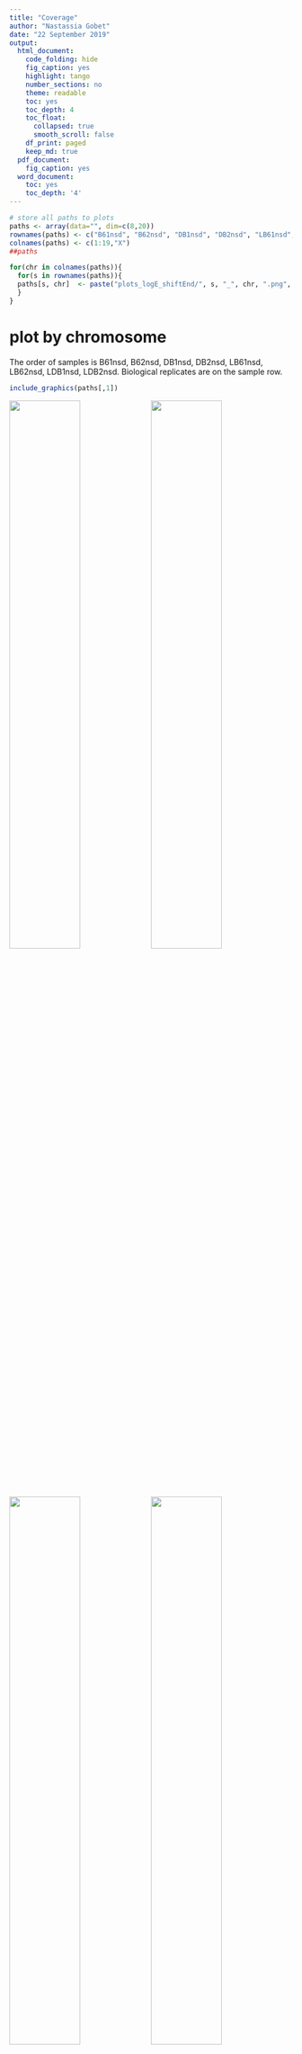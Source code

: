 ```yaml
---
title: "Coverage"
author: "Nastassia Gobet"
date: "22 September 2019"
output:
  html_document:
    code_folding: hide
    fig_caption: yes
    highlight: tango
    number_sections: no
    theme: readable
    toc: yes
    toc_depth: 4
    toc_float:
      collapsed: true
      smooth_scroll: false
    df_print: paged
    keep_md: true
  pdf_document:
    fig_caption: yes
  word_document:
    toc: yes
    toc_depth: '4'
---
```





```r
# store all paths to plots
paths <- array(data="", dim=c(8,20))
rownames(paths) <- c("B61nsd", "B62nsd", "DB1nsd", "DB2nsd", "LB61nsd", "LB62nsd", "LDB1nsd", "LDB2nsd")
colnames(paths) <- c(1:19,"X")
##paths

for(chr in colnames(paths)){
  for(s in rownames(paths)){
  paths[s, chr]  <- paste("plots_logE_shiftEnd/", s, "_", chr, ".png", sep="")
  }
}
```


# plot by chromosome

The order of samples is B61nsd, B62nsd, DB1nsd, DB2nsd, LB61nsd, LB62nsd, LDB1nsd, LDB2nsd. Biological replicates are on the sample row.


```r
include_graphics(paths[,1])
```

<img src="plots_logE_shiftEnd/B61nsd_1.png" width="50%" /><img src="plots_logE_shiftEnd/B62nsd_1.png" width="50%" /><img src="plots_logE_shiftEnd/DB1nsd_1.png" width="50%" /><img src="plots_logE_shiftEnd/DB2nsd_1.png" width="50%" /><img src="plots_logE_shiftEnd/LB61nsd_1.png" width="50%" /><img src="plots_logE_shiftEnd/LB62nsd_1.png" width="50%" /><img src="plots_logE_shiftEnd/LDB1nsd_1.png" width="50%" /><img src="plots_logE_shiftEnd/LDB2nsd_1.png" width="50%" />

```r
include_graphics(paths[,2])
```

<img src="plots_logE_shiftEnd/B61nsd_2.png" width="50%" /><img src="plots_logE_shiftEnd/B62nsd_2.png" width="50%" /><img src="plots_logE_shiftEnd/DB1nsd_2.png" width="50%" /><img src="plots_logE_shiftEnd/DB2nsd_2.png" width="50%" /><img src="plots_logE_shiftEnd/LB61nsd_2.png" width="50%" /><img src="plots_logE_shiftEnd/LB62nsd_2.png" width="50%" /><img src="plots_logE_shiftEnd/LDB1nsd_2.png" width="50%" /><img src="plots_logE_shiftEnd/LDB2nsd_2.png" width="50%" />

```r
include_graphics(paths[,3])
```

<img src="plots_logE_shiftEnd/B61nsd_3.png" width="50%" /><img src="plots_logE_shiftEnd/B62nsd_3.png" width="50%" /><img src="plots_logE_shiftEnd/DB1nsd_3.png" width="50%" /><img src="plots_logE_shiftEnd/DB2nsd_3.png" width="50%" /><img src="plots_logE_shiftEnd/LB61nsd_3.png" width="50%" /><img src="plots_logE_shiftEnd/LB62nsd_3.png" width="50%" /><img src="plots_logE_shiftEnd/LDB1nsd_3.png" width="50%" /><img src="plots_logE_shiftEnd/LDB2nsd_3.png" width="50%" />

```r
include_graphics(paths[,4])
```

<img src="plots_logE_shiftEnd/B61nsd_4.png" width="50%" /><img src="plots_logE_shiftEnd/B62nsd_4.png" width="50%" /><img src="plots_logE_shiftEnd/DB1nsd_4.png" width="50%" /><img src="plots_logE_shiftEnd/DB2nsd_4.png" width="50%" /><img src="plots_logE_shiftEnd/LB61nsd_4.png" width="50%" /><img src="plots_logE_shiftEnd/LB62nsd_4.png" width="50%" /><img src="plots_logE_shiftEnd/LDB1nsd_4.png" width="50%" /><img src="plots_logE_shiftEnd/LDB2nsd_4.png" width="50%" />

```r
include_graphics(paths[,5])
```

<img src="plots_logE_shiftEnd/B61nsd_5.png" width="50%" /><img src="plots_logE_shiftEnd/B62nsd_5.png" width="50%" /><img src="plots_logE_shiftEnd/DB1nsd_5.png" width="50%" /><img src="plots_logE_shiftEnd/DB2nsd_5.png" width="50%" /><img src="plots_logE_shiftEnd/LB61nsd_5.png" width="50%" /><img src="plots_logE_shiftEnd/LB62nsd_5.png" width="50%" /><img src="plots_logE_shiftEnd/LDB1nsd_5.png" width="50%" /><img src="plots_logE_shiftEnd/LDB2nsd_5.png" width="50%" />

```r
include_graphics(paths[,6])
```

<img src="plots_logE_shiftEnd/B61nsd_6.png" width="50%" /><img src="plots_logE_shiftEnd/B62nsd_6.png" width="50%" /><img src="plots_logE_shiftEnd/DB1nsd_6.png" width="50%" /><img src="plots_logE_shiftEnd/DB2nsd_6.png" width="50%" /><img src="plots_logE_shiftEnd/LB61nsd_6.png" width="50%" /><img src="plots_logE_shiftEnd/LB62nsd_6.png" width="50%" /><img src="plots_logE_shiftEnd/LDB1nsd_6.png" width="50%" /><img src="plots_logE_shiftEnd/LDB2nsd_6.png" width="50%" />

```r
include_graphics(paths[,7])
```

<img src="plots_logE_shiftEnd/B61nsd_7.png" width="50%" /><img src="plots_logE_shiftEnd/B62nsd_7.png" width="50%" /><img src="plots_logE_shiftEnd/DB1nsd_7.png" width="50%" /><img src="plots_logE_shiftEnd/DB2nsd_7.png" width="50%" /><img src="plots_logE_shiftEnd/LB61nsd_7.png" width="50%" /><img src="plots_logE_shiftEnd/LB62nsd_7.png" width="50%" /><img src="plots_logE_shiftEnd/LDB1nsd_7.png" width="50%" /><img src="plots_logE_shiftEnd/LDB2nsd_7.png" width="50%" />

```r
include_graphics(paths[,8])
```

<img src="plots_logE_shiftEnd/B61nsd_8.png" width="50%" /><img src="plots_logE_shiftEnd/B62nsd_8.png" width="50%" /><img src="plots_logE_shiftEnd/DB1nsd_8.png" width="50%" /><img src="plots_logE_shiftEnd/DB2nsd_8.png" width="50%" /><img src="plots_logE_shiftEnd/LB61nsd_8.png" width="50%" /><img src="plots_logE_shiftEnd/LB62nsd_8.png" width="50%" /><img src="plots_logE_shiftEnd/LDB1nsd_8.png" width="50%" /><img src="plots_logE_shiftEnd/LDB2nsd_8.png" width="50%" />

```r
include_graphics(paths[,9])
```

<img src="plots_logE_shiftEnd/B61nsd_9.png" width="50%" /><img src="plots_logE_shiftEnd/B62nsd_9.png" width="50%" /><img src="plots_logE_shiftEnd/DB1nsd_9.png" width="50%" /><img src="plots_logE_shiftEnd/DB2nsd_9.png" width="50%" /><img src="plots_logE_shiftEnd/LB61nsd_9.png" width="50%" /><img src="plots_logE_shiftEnd/LB62nsd_9.png" width="50%" /><img src="plots_logE_shiftEnd/LDB1nsd_9.png" width="50%" /><img src="plots_logE_shiftEnd/LDB2nsd_9.png" width="50%" />

```r
include_graphics(paths[,10])
```

<img src="plots_logE_shiftEnd/B61nsd_10.png" width="50%" /><img src="plots_logE_shiftEnd/B62nsd_10.png" width="50%" /><img src="plots_logE_shiftEnd/DB1nsd_10.png" width="50%" /><img src="plots_logE_shiftEnd/DB2nsd_10.png" width="50%" /><img src="plots_logE_shiftEnd/LB61nsd_10.png" width="50%" /><img src="plots_logE_shiftEnd/LB62nsd_10.png" width="50%" /><img src="plots_logE_shiftEnd/LDB1nsd_10.png" width="50%" /><img src="plots_logE_shiftEnd/LDB2nsd_10.png" width="50%" />

```r
include_graphics(paths[,11])
```

<img src="plots_logE_shiftEnd/B61nsd_11.png" width="50%" /><img src="plots_logE_shiftEnd/B62nsd_11.png" width="50%" /><img src="plots_logE_shiftEnd/DB1nsd_11.png" width="50%" /><img src="plots_logE_shiftEnd/DB2nsd_11.png" width="50%" /><img src="plots_logE_shiftEnd/LB61nsd_11.png" width="50%" /><img src="plots_logE_shiftEnd/LB62nsd_11.png" width="50%" /><img src="plots_logE_shiftEnd/LDB1nsd_11.png" width="50%" /><img src="plots_logE_shiftEnd/LDB2nsd_11.png" width="50%" />

```r
include_graphics(paths[,12])
```

<img src="plots_logE_shiftEnd/B61nsd_12.png" width="50%" /><img src="plots_logE_shiftEnd/B62nsd_12.png" width="50%" /><img src="plots_logE_shiftEnd/DB1nsd_12.png" width="50%" /><img src="plots_logE_shiftEnd/DB2nsd_12.png" width="50%" /><img src="plots_logE_shiftEnd/LB61nsd_12.png" width="50%" /><img src="plots_logE_shiftEnd/LB62nsd_12.png" width="50%" /><img src="plots_logE_shiftEnd/LDB1nsd_12.png" width="50%" /><img src="plots_logE_shiftEnd/LDB2nsd_12.png" width="50%" />

```r
include_graphics(paths[,13])
```

<img src="plots_logE_shiftEnd/B61nsd_13.png" width="50%" /><img src="plots_logE_shiftEnd/B62nsd_13.png" width="50%" /><img src="plots_logE_shiftEnd/DB1nsd_13.png" width="50%" /><img src="plots_logE_shiftEnd/DB2nsd_13.png" width="50%" /><img src="plots_logE_shiftEnd/LB61nsd_13.png" width="50%" /><img src="plots_logE_shiftEnd/LB62nsd_13.png" width="50%" /><img src="plots_logE_shiftEnd/LDB1nsd_13.png" width="50%" /><img src="plots_logE_shiftEnd/LDB2nsd_13.png" width="50%" />

```r
include_graphics(paths[,14])
```

<img src="plots_logE_shiftEnd/B61nsd_14.png" width="50%" /><img src="plots_logE_shiftEnd/B62nsd_14.png" width="50%" /><img src="plots_logE_shiftEnd/DB1nsd_14.png" width="50%" /><img src="plots_logE_shiftEnd/DB2nsd_14.png" width="50%" /><img src="plots_logE_shiftEnd/LB61nsd_14.png" width="50%" /><img src="plots_logE_shiftEnd/LB62nsd_14.png" width="50%" /><img src="plots_logE_shiftEnd/LDB1nsd_14.png" width="50%" /><img src="plots_logE_shiftEnd/LDB2nsd_14.png" width="50%" />

```r
include_graphics(paths[,15])
```

<img src="plots_logE_shiftEnd/B61nsd_15.png" width="50%" /><img src="plots_logE_shiftEnd/B62nsd_15.png" width="50%" /><img src="plots_logE_shiftEnd/DB1nsd_15.png" width="50%" /><img src="plots_logE_shiftEnd/DB2nsd_15.png" width="50%" /><img src="plots_logE_shiftEnd/LB61nsd_15.png" width="50%" /><img src="plots_logE_shiftEnd/LB62nsd_15.png" width="50%" /><img src="plots_logE_shiftEnd/LDB1nsd_15.png" width="50%" /><img src="plots_logE_shiftEnd/LDB2nsd_15.png" width="50%" />

```r
include_graphics(paths[,16])
```

<img src="plots_logE_shiftEnd/B61nsd_16.png" width="50%" /><img src="plots_logE_shiftEnd/B62nsd_16.png" width="50%" /><img src="plots_logE_shiftEnd/DB1nsd_16.png" width="50%" /><img src="plots_logE_shiftEnd/DB2nsd_16.png" width="50%" /><img src="plots_logE_shiftEnd/LB61nsd_16.png" width="50%" /><img src="plots_logE_shiftEnd/LB62nsd_16.png" width="50%" /><img src="plots_logE_shiftEnd/LDB1nsd_16.png" width="50%" /><img src="plots_logE_shiftEnd/LDB2nsd_16.png" width="50%" />

```r
include_graphics(paths[,17])
```

<img src="plots_logE_shiftEnd/B61nsd_17.png" width="50%" /><img src="plots_logE_shiftEnd/B62nsd_17.png" width="50%" /><img src="plots_logE_shiftEnd/DB1nsd_17.png" width="50%" /><img src="plots_logE_shiftEnd/DB2nsd_17.png" width="50%" /><img src="plots_logE_shiftEnd/LB61nsd_17.png" width="50%" /><img src="plots_logE_shiftEnd/LB62nsd_17.png" width="50%" /><img src="plots_logE_shiftEnd/LDB1nsd_17.png" width="50%" /><img src="plots_logE_shiftEnd/LDB2nsd_17.png" width="50%" />

```r
include_graphics(paths[,18])
```

<img src="plots_logE_shiftEnd/B61nsd_18.png" width="50%" /><img src="plots_logE_shiftEnd/B62nsd_18.png" width="50%" /><img src="plots_logE_shiftEnd/DB1nsd_18.png" width="50%" /><img src="plots_logE_shiftEnd/DB2nsd_18.png" width="50%" /><img src="plots_logE_shiftEnd/LB61nsd_18.png" width="50%" /><img src="plots_logE_shiftEnd/LB62nsd_18.png" width="50%" /><img src="plots_logE_shiftEnd/LDB1nsd_18.png" width="50%" /><img src="plots_logE_shiftEnd/LDB2nsd_18.png" width="50%" />

```r
include_graphics(paths[,19])
```

<img src="plots_logE_shiftEnd/B61nsd_19.png" width="50%" /><img src="plots_logE_shiftEnd/B62nsd_19.png" width="50%" /><img src="plots_logE_shiftEnd/DB1nsd_19.png" width="50%" /><img src="plots_logE_shiftEnd/DB2nsd_19.png" width="50%" /><img src="plots_logE_shiftEnd/LB61nsd_19.png" width="50%" /><img src="plots_logE_shiftEnd/LB62nsd_19.png" width="50%" /><img src="plots_logE_shiftEnd/LDB1nsd_19.png" width="50%" /><img src="plots_logE_shiftEnd/LDB2nsd_19.png" width="50%" />

```r
include_graphics(paths[,"X"])
```

<img src="plots_logE_shiftEnd/B61nsd_X.png" width="50%" /><img src="plots_logE_shiftEnd/B62nsd_X.png" width="50%" /><img src="plots_logE_shiftEnd/DB1nsd_X.png" width="50%" /><img src="plots_logE_shiftEnd/DB2nsd_X.png" width="50%" /><img src="plots_logE_shiftEnd/LB61nsd_X.png" width="50%" /><img src="plots_logE_shiftEnd/LB62nsd_X.png" width="50%" /><img src="plots_logE_shiftEnd/LDB1nsd_X.png" width="50%" /><img src="plots_logE_shiftEnd/LDB2nsd_X.png" width="50%" />

```r
##Graphs <- c("plots/B61nsd_1.png", "plots/B62nsd_1.png")
##include_graphics(unlist(Graphs))

##include_graphics(c(paths["LB62nsd","X"],paths["LB62nsd","X"],paths["LB62nsd","X"],paths["B62nsd",4],paths["LB62nsd","X"],paths["LB62nsd","X"],paths["LB62nsd","X"],paths["LB62nsd","X"]))
```


# plot by sample


```r
include_graphics(paths["B61nsd",])
```

<img src="plots_logE_shiftEnd/B61nsd_1.png" width="50%" /><img src="plots_logE_shiftEnd/B61nsd_2.png" width="50%" /><img src="plots_logE_shiftEnd/B61nsd_3.png" width="50%" /><img src="plots_logE_shiftEnd/B61nsd_4.png" width="50%" /><img src="plots_logE_shiftEnd/B61nsd_5.png" width="50%" /><img src="plots_logE_shiftEnd/B61nsd_6.png" width="50%" /><img src="plots_logE_shiftEnd/B61nsd_7.png" width="50%" /><img src="plots_logE_shiftEnd/B61nsd_8.png" width="50%" /><img src="plots_logE_shiftEnd/B61nsd_9.png" width="50%" /><img src="plots_logE_shiftEnd/B61nsd_10.png" width="50%" /><img src="plots_logE_shiftEnd/B61nsd_11.png" width="50%" /><img src="plots_logE_shiftEnd/B61nsd_12.png" width="50%" /><img src="plots_logE_shiftEnd/B61nsd_13.png" width="50%" /><img src="plots_logE_shiftEnd/B61nsd_14.png" width="50%" /><img src="plots_logE_shiftEnd/B61nsd_15.png" width="50%" /><img src="plots_logE_shiftEnd/B61nsd_16.png" width="50%" /><img src="plots_logE_shiftEnd/B61nsd_17.png" width="50%" /><img src="plots_logE_shiftEnd/B61nsd_18.png" width="50%" /><img src="plots_logE_shiftEnd/B61nsd_19.png" width="50%" /><img src="plots_logE_shiftEnd/B61nsd_X.png" width="50%" />

```r
include_graphics(paths["B62nsd",])
```

<img src="plots_logE_shiftEnd/B62nsd_1.png" width="50%" /><img src="plots_logE_shiftEnd/B62nsd_2.png" width="50%" /><img src="plots_logE_shiftEnd/B62nsd_3.png" width="50%" /><img src="plots_logE_shiftEnd/B62nsd_4.png" width="50%" /><img src="plots_logE_shiftEnd/B62nsd_5.png" width="50%" /><img src="plots_logE_shiftEnd/B62nsd_6.png" width="50%" /><img src="plots_logE_shiftEnd/B62nsd_7.png" width="50%" /><img src="plots_logE_shiftEnd/B62nsd_8.png" width="50%" /><img src="plots_logE_shiftEnd/B62nsd_9.png" width="50%" /><img src="plots_logE_shiftEnd/B62nsd_10.png" width="50%" /><img src="plots_logE_shiftEnd/B62nsd_11.png" width="50%" /><img src="plots_logE_shiftEnd/B62nsd_12.png" width="50%" /><img src="plots_logE_shiftEnd/B62nsd_13.png" width="50%" /><img src="plots_logE_shiftEnd/B62nsd_14.png" width="50%" /><img src="plots_logE_shiftEnd/B62nsd_15.png" width="50%" /><img src="plots_logE_shiftEnd/B62nsd_16.png" width="50%" /><img src="plots_logE_shiftEnd/B62nsd_17.png" width="50%" /><img src="plots_logE_shiftEnd/B62nsd_18.png" width="50%" /><img src="plots_logE_shiftEnd/B62nsd_19.png" width="50%" /><img src="plots_logE_shiftEnd/B62nsd_X.png" width="50%" />

```r
include_graphics(paths["DB1nsd",])
```

<img src="plots_logE_shiftEnd/DB1nsd_1.png" width="50%" /><img src="plots_logE_shiftEnd/DB1nsd_2.png" width="50%" /><img src="plots_logE_shiftEnd/DB1nsd_3.png" width="50%" /><img src="plots_logE_shiftEnd/DB1nsd_4.png" width="50%" /><img src="plots_logE_shiftEnd/DB1nsd_5.png" width="50%" /><img src="plots_logE_shiftEnd/DB1nsd_6.png" width="50%" /><img src="plots_logE_shiftEnd/DB1nsd_7.png" width="50%" /><img src="plots_logE_shiftEnd/DB1nsd_8.png" width="50%" /><img src="plots_logE_shiftEnd/DB1nsd_9.png" width="50%" /><img src="plots_logE_shiftEnd/DB1nsd_10.png" width="50%" /><img src="plots_logE_shiftEnd/DB1nsd_11.png" width="50%" /><img src="plots_logE_shiftEnd/DB1nsd_12.png" width="50%" /><img src="plots_logE_shiftEnd/DB1nsd_13.png" width="50%" /><img src="plots_logE_shiftEnd/DB1nsd_14.png" width="50%" /><img src="plots_logE_shiftEnd/DB1nsd_15.png" width="50%" /><img src="plots_logE_shiftEnd/DB1nsd_16.png" width="50%" /><img src="plots_logE_shiftEnd/DB1nsd_17.png" width="50%" /><img src="plots_logE_shiftEnd/DB1nsd_18.png" width="50%" /><img src="plots_logE_shiftEnd/DB1nsd_19.png" width="50%" /><img src="plots_logE_shiftEnd/DB1nsd_X.png" width="50%" />

```r
include_graphics(paths["DB2nsd",])
```

<img src="plots_logE_shiftEnd/DB2nsd_1.png" width="50%" /><img src="plots_logE_shiftEnd/DB2nsd_2.png" width="50%" /><img src="plots_logE_shiftEnd/DB2nsd_3.png" width="50%" /><img src="plots_logE_shiftEnd/DB2nsd_4.png" width="50%" /><img src="plots_logE_shiftEnd/DB2nsd_5.png" width="50%" /><img src="plots_logE_shiftEnd/DB2nsd_6.png" width="50%" /><img src="plots_logE_shiftEnd/DB2nsd_7.png" width="50%" /><img src="plots_logE_shiftEnd/DB2nsd_8.png" width="50%" /><img src="plots_logE_shiftEnd/DB2nsd_9.png" width="50%" /><img src="plots_logE_shiftEnd/DB2nsd_10.png" width="50%" /><img src="plots_logE_shiftEnd/DB2nsd_11.png" width="50%" /><img src="plots_logE_shiftEnd/DB2nsd_12.png" width="50%" /><img src="plots_logE_shiftEnd/DB2nsd_13.png" width="50%" /><img src="plots_logE_shiftEnd/DB2nsd_14.png" width="50%" /><img src="plots_logE_shiftEnd/DB2nsd_15.png" width="50%" /><img src="plots_logE_shiftEnd/DB2nsd_16.png" width="50%" /><img src="plots_logE_shiftEnd/DB2nsd_17.png" width="50%" /><img src="plots_logE_shiftEnd/DB2nsd_18.png" width="50%" /><img src="plots_logE_shiftEnd/DB2nsd_19.png" width="50%" /><img src="plots_logE_shiftEnd/DB2nsd_X.png" width="50%" />

```r
include_graphics(paths["LB61nsd",])
```

<img src="plots_logE_shiftEnd/LB61nsd_1.png" width="50%" /><img src="plots_logE_shiftEnd/LB61nsd_2.png" width="50%" /><img src="plots_logE_shiftEnd/LB61nsd_3.png" width="50%" /><img src="plots_logE_shiftEnd/LB61nsd_4.png" width="50%" /><img src="plots_logE_shiftEnd/LB61nsd_5.png" width="50%" /><img src="plots_logE_shiftEnd/LB61nsd_6.png" width="50%" /><img src="plots_logE_shiftEnd/LB61nsd_7.png" width="50%" /><img src="plots_logE_shiftEnd/LB61nsd_8.png" width="50%" /><img src="plots_logE_shiftEnd/LB61nsd_9.png" width="50%" /><img src="plots_logE_shiftEnd/LB61nsd_10.png" width="50%" /><img src="plots_logE_shiftEnd/LB61nsd_11.png" width="50%" /><img src="plots_logE_shiftEnd/LB61nsd_12.png" width="50%" /><img src="plots_logE_shiftEnd/LB61nsd_13.png" width="50%" /><img src="plots_logE_shiftEnd/LB61nsd_14.png" width="50%" /><img src="plots_logE_shiftEnd/LB61nsd_15.png" width="50%" /><img src="plots_logE_shiftEnd/LB61nsd_16.png" width="50%" /><img src="plots_logE_shiftEnd/LB61nsd_17.png" width="50%" /><img src="plots_logE_shiftEnd/LB61nsd_18.png" width="50%" /><img src="plots_logE_shiftEnd/LB61nsd_19.png" width="50%" /><img src="plots_logE_shiftEnd/LB61nsd_X.png" width="50%" />

```r
include_graphics(paths["LB62nsd",])
```

<img src="plots_logE_shiftEnd/LB62nsd_1.png" width="50%" /><img src="plots_logE_shiftEnd/LB62nsd_2.png" width="50%" /><img src="plots_logE_shiftEnd/LB62nsd_3.png" width="50%" /><img src="plots_logE_shiftEnd/LB62nsd_4.png" width="50%" /><img src="plots_logE_shiftEnd/LB62nsd_5.png" width="50%" /><img src="plots_logE_shiftEnd/LB62nsd_6.png" width="50%" /><img src="plots_logE_shiftEnd/LB62nsd_7.png" width="50%" /><img src="plots_logE_shiftEnd/LB62nsd_8.png" width="50%" /><img src="plots_logE_shiftEnd/LB62nsd_9.png" width="50%" /><img src="plots_logE_shiftEnd/LB62nsd_10.png" width="50%" /><img src="plots_logE_shiftEnd/LB62nsd_11.png" width="50%" /><img src="plots_logE_shiftEnd/LB62nsd_12.png" width="50%" /><img src="plots_logE_shiftEnd/LB62nsd_13.png" width="50%" /><img src="plots_logE_shiftEnd/LB62nsd_14.png" width="50%" /><img src="plots_logE_shiftEnd/LB62nsd_15.png" width="50%" /><img src="plots_logE_shiftEnd/LB62nsd_16.png" width="50%" /><img src="plots_logE_shiftEnd/LB62nsd_17.png" width="50%" /><img src="plots_logE_shiftEnd/LB62nsd_18.png" width="50%" /><img src="plots_logE_shiftEnd/LB62nsd_19.png" width="50%" /><img src="plots_logE_shiftEnd/LB62nsd_X.png" width="50%" />

```r
include_graphics(paths["LDB1nsd",])
```

<img src="plots_logE_shiftEnd/LDB1nsd_1.png" width="50%" /><img src="plots_logE_shiftEnd/LDB1nsd_2.png" width="50%" /><img src="plots_logE_shiftEnd/LDB1nsd_3.png" width="50%" /><img src="plots_logE_shiftEnd/LDB1nsd_4.png" width="50%" /><img src="plots_logE_shiftEnd/LDB1nsd_5.png" width="50%" /><img src="plots_logE_shiftEnd/LDB1nsd_6.png" width="50%" /><img src="plots_logE_shiftEnd/LDB1nsd_7.png" width="50%" /><img src="plots_logE_shiftEnd/LDB1nsd_8.png" width="50%" /><img src="plots_logE_shiftEnd/LDB1nsd_9.png" width="50%" /><img src="plots_logE_shiftEnd/LDB1nsd_10.png" width="50%" /><img src="plots_logE_shiftEnd/LDB1nsd_11.png" width="50%" /><img src="plots_logE_shiftEnd/LDB1nsd_12.png" width="50%" /><img src="plots_logE_shiftEnd/LDB1nsd_13.png" width="50%" /><img src="plots_logE_shiftEnd/LDB1nsd_14.png" width="50%" /><img src="plots_logE_shiftEnd/LDB1nsd_15.png" width="50%" /><img src="plots_logE_shiftEnd/LDB1nsd_16.png" width="50%" /><img src="plots_logE_shiftEnd/LDB1nsd_17.png" width="50%" /><img src="plots_logE_shiftEnd/LDB1nsd_18.png" width="50%" /><img src="plots_logE_shiftEnd/LDB1nsd_19.png" width="50%" /><img src="plots_logE_shiftEnd/LDB1nsd_X.png" width="50%" />

```r
include_graphics(paths["LDB2nsd",])
```

<img src="plots_logE_shiftEnd/LDB2nsd_1.png" width="50%" /><img src="plots_logE_shiftEnd/LDB2nsd_2.png" width="50%" /><img src="plots_logE_shiftEnd/LDB2nsd_3.png" width="50%" /><img src="plots_logE_shiftEnd/LDB2nsd_4.png" width="50%" /><img src="plots_logE_shiftEnd/LDB2nsd_5.png" width="50%" /><img src="plots_logE_shiftEnd/LDB2nsd_6.png" width="50%" /><img src="plots_logE_shiftEnd/LDB2nsd_7.png" width="50%" /><img src="plots_logE_shiftEnd/LDB2nsd_8.png" width="50%" /><img src="plots_logE_shiftEnd/LDB2nsd_9.png" width="50%" /><img src="plots_logE_shiftEnd/LDB2nsd_10.png" width="50%" /><img src="plots_logE_shiftEnd/LDB2nsd_11.png" width="50%" /><img src="plots_logE_shiftEnd/LDB2nsd_12.png" width="50%" /><img src="plots_logE_shiftEnd/LDB2nsd_13.png" width="50%" /><img src="plots_logE_shiftEnd/LDB2nsd_14.png" width="50%" /><img src="plots_logE_shiftEnd/LDB2nsd_15.png" width="50%" /><img src="plots_logE_shiftEnd/LDB2nsd_16.png" width="50%" /><img src="plots_logE_shiftEnd/LDB2nsd_17.png" width="50%" /><img src="plots_logE_shiftEnd/LDB2nsd_18.png" width="50%" /><img src="plots_logE_shiftEnd/LDB2nsd_19.png" width="50%" /><img src="plots_logE_shiftEnd/LDB2nsd_X.png" width="50%" />


# Session information

This document is built with R version 3.5.1. More info:


```r
# Rstudio session info
sessionInfo()
```

```
## R version 3.5.1 (2018-07-02)
## Platform: x86_64-w64-mingw32/x64 (64-bit)
## Running under: Windows 10 x64 (build 18362)
## 
## Matrix products: default
## 
## locale:
## [1] LC_COLLATE=French_Switzerland.1252  LC_CTYPE=French_Switzerland.1252   
## [3] LC_MONETARY=French_Switzerland.1252 LC_NUMERIC=C                       
## [5] LC_TIME=French_Switzerland.1252    
## 
## attached base packages:
## [1] stats     graphics  grDevices utils     datasets  methods   base     
## 
## other attached packages:
## [1] knitr_1.24
## 
## loaded via a namespace (and not attached):
##  [1] compiler_3.5.1  magrittr_1.5    tools_3.5.1     htmltools_0.3.6
##  [5] yaml_2.2.0      Rcpp_1.0.2      stringi_1.4.3   rmarkdown_1.15 
##  [9] stringr_1.4.0   xfun_0.9        digest_0.6.20   evaluate_0.14
```
